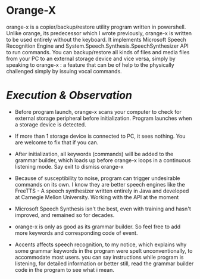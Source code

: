 # Orange-X
orange-x is a copier/backup/restore utility program written in powershell. Unlike orange, its predecessor which I wrote previously, orange-x is written to be used entirely without the keyboard. It implements Microsoft Speech Recognition Engine and System.Speech.Synthesis.SpeechSynthesizer API to run commands. You can backup/restore all kinds of files and media files from your PC to an external storage device and vice versa, simply by speaking to orange-x : a feature that can be of help to the physically challenged simply by issuing vocal commands.

# *Execution & Observation*

* Before program launch, orange-x scans your computer to check for external storage peripheral before initialization. Program launches when a storage device is detected. 

* If more than 1 storage device is connected to PC, it sees nothing. You are welcome to fix that if you can.

* After initialization, all keywords (commands) will be added to the grammar builder, which loads up before orange-x loops in a continuous listening mode. Say exit to dismiss orange-x

* Because of susceptibility to noise, program can trigger undesirable commands on its own. I know they are better speech engines like the FreeTTS - A speech synthesizer written entirely in Java and developed at Carnegie Mellon University. Working with the API at the moment

* Microsoft Speech Synthesis isn't the best, even with training and hasn't improved, and remained so for decades.

* orange-x is only as good as its grammar builder. So feel free to add more keywords and corresponding code of event. 

* Accents affects  speech recognition, to my notice, which explains why some grammar keywords in the program were spelt unconventionally, to accommodate
most users. you can say instructions while program is listening, for detailed information or better still, read the grammar builder code in the program to see what i mean.
